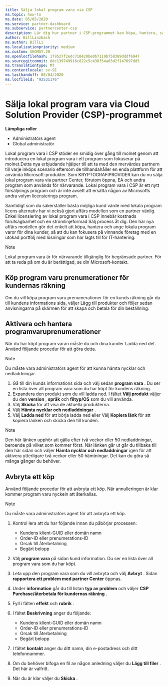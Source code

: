 ```yaml
---
title: Sälja lokal program vara via CSP
ms.topic: how-to
ms.date: 05/05/2020
ms.service: partner-dashboard
ms.subservice: partnercenter-csp
description: Lär dig hur partner i CSP-programmet kan köpa, hantera, sälja och avbryta lokala program varu prenumerationer på uppdrag av kunder i Partner Center.
author: BillLinzbach
ms.author: BillLi
ms.localizationpriority: medium
ms.custom: SEOMAY.20
ms.openlocfilehash: 179527f2edc710420be0b7119b758389dddf6947
ms.sourcegitcommit: 8dc139749916c822c5c438f54a03d2f147697dd5
ms.translationtype: MT
ms.contentlocale: sv-SE
ms.lasthandoff: 08/04/2020
ms.locfileid: "92531176"
---
```

# <a name="sell-on-premise-software-through-the-cloud-solution-provider-csp-program"></a>Sälja lokal program vara via Cloud Solution Provider (CSP)-programmet

**Lämpliga roller**

- Administratörs agent
- Global administratör

Lokal program vara i CSP stöder en smidig över gång till molnet genom att introducera en lokal program vara i ett program som fokuserar på molnet.Detta nya erbjudande hjälper till att ta med den mervärdes partnern till varje inköps scenario eftersom de tillhandahåller en enda plattform för att använda Microsoft-produkter. Som KRYPTOGRAFIPROVIDER kan du nu sälja lokal program vara via partner Center, förutom öppna, EA och andra program som används för närvarande. Lokal program vara i CSP är ett nytt försäljnings program och är inte avsett att ersätta någon av Microsofts andra volym licensierings program. 
 
Samtidigt som du säkerställer bästa möjliga kund värde med lokala program licens alternativ har vi också gjort affärs modellen som en partner vänlig. Enkel licensiering av lokal program vara i CSP innebär kostnads förutsägbarhet och en strömlinjeformad Sälj process åt dig. Den här nya affärs modellen gör det enkelt att köpa, hantera och ange lokala program varor för dina kunder, så att du kan fokusera på vinnande företag med en utökad portfölj med lösningar som har lagts till för IT-hantering. 

>[!NOTE]
>Lokal program vara är för närvarande tillgänglig för begränsade partner. För att ta reda på om du är berättigad, se din Microsoft-kontakt. 


## <a name="buy-software-subscriptions-on-behalf-of-customers"></a>Köp program varu prenumerationer för kundernas räkning

Om du vill köpa program varu prenumerationer för en kunds räkning går du till kundens informations sida, väljer Lägg till produkter och följer sedan anvisningarna på skärmen för att skapa och betala för din beställning.

## <a name="activate-and-manage-software-subscriptions"></a>Aktivera och hantera programvaruprenumerationer

När du har köpt program varan måste du och dina kunder Ladda ned det. Använd följande procedur för att göra detta. 

>[!NOTE]
>Du måste vara administratörs agent för att kunna hämta nycklar och nedladdningar. 

1. Gå till din kunds informations sida och välj sedan **program vara** . Du ser en lista över all program vara som du har köpt för kundens räkning. 
2.  Expandera den produkt som du vill ladda ned. I fältet **Välj produkt** väljer du den **version** , **språk** och **filtyp/OS** som du vill använda. 
3.  Välj **Skicka** för att visa de aktuella produkterna. 
4.  Välj **Hämta nycklar och nedladdningar** . 
5.  Välj **Ladda ned** för att börja ladda ned eller Välj **Kopiera länk** för att kopiera länken och skicka den till kunden. 

>[!NOTE]
>Den här länken upphör att gälla efter två veckor eller 50 nedladdningar, beroende på vilket som kommer först. När länken går ut går du tillbaka till den här sidan och väljer **Hämta nycklar och nedladdningar** igen för att aktivera ytterligare två veckor eller 50 hämtningar. Det kan du göra så många gånger du behöver. 


## <a name="cancel-a-purchase"></a>Avbryta ett köp

Använd följande procedur för att avbryta ett köp. När annulleringen är klar kommer program varu nyckeln att återkallas. 

>[!NOTE]
>Du måste vara administratörs agent för att avbryta ett köp. 

1.  Kontrol lera att du har följande innan du påbörjar processen: 
    - Kundens klient-GUID eller domän namn
    - Order-ID eller prenumerations-ID
    - Orsak till återbetalning
    - Begärt belopp

2.  Välj **program vara** på sidan kund information. Du ser en lista över all program vara som du har köpt. 

3.  Leta upp den program vara som du vill avbryta och välj **Avbryt** . Sidan **rapportera ett problem med partner Center** öppnas. 

4.  Under **information** går du till listan **typ av problem** och väljer **CSP Purchase/återbetala för kundernas räkning** .

5.  Fyll i fälten **effekt** och **rubrik** . 

6.  I fältet **Beskrivning** anger du följande: 
    -   Kundens klient-GUID eller domän namn
    -   Order-ID eller prenumerations-ID
    -   Orsak till återbetalning
    -   Begärt belopp

7.  I fältet **kontakt** anger du ditt namn, din e-postadress och ditt telefonnummer. 

8.  Om du behöver bifoga en fil av någon anledning väljer du **Lägg till filer** . Det här är valfritt. 

9.  När du är klar väljer du **Skicka** .
